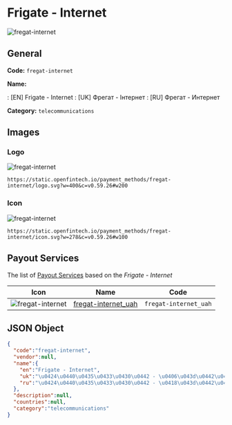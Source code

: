 
# Frigate - Internet 
![fregat-internet](https://static.openfintech.io/payment_methods/fregat-internet/logo.svg?w=400&c=v0.59.26#w200)  

## General 
**Code:** `fregat-internet` 
 
**Name:** 
 
:	[EN] Frigate - Internet 
:	[UK] Фрегат - Інтернет 
:	[RU] Фрегат - Интернет 
 
**Category:** `telecommunications` 
 

## Images 

### Logo 
![fregat-internet](https://static.openfintech.io/payment_methods/fregat-internet/logo.svg?w=400&c=v0.59.26#w200)  

```
https://static.openfintech.io/payment_methods/fregat-internet/logo.svg?w=400&c=v0.59.26#w200
```  

### Icon 
![fregat-internet](https://static.openfintech.io/payment_methods/fregat-internet/icon.svg?w=278&c=v0.59.26#w100)  

```
https://static.openfintech.io/payment_methods/fregat-internet/icon.svg?w=278&c=v0.59.26#w100
```  

## Payout Services 
 
The list of [Payout Services](/payout-services/) based on the _Frigate - Internet_ 

|Icon|Name|Code| 
|:---:|:---:|:---:| 
|![fregat-internet](https://static.openfintech.io/payout_methods/fregat-internet/icon.svg?w=278&c=v0.59.26#w40) |[fregat-internet_uah](/payout-services/fregat-internet_uah/)|`fregat-internet_uah`| 
 

## JSON Object 

```json
{
  "code":"fregat-internet",
  "vendor":null,
  "name":{
    "en":"Frigate - Internet",
    "uk":"\u0424\u0440\u0435\u0433\u0430\u0442 - \u0406\u043d\u0442\u0435\u0440\u043d\u0435\u0442",
    "ru":"\u0424\u0440\u0435\u0433\u0430\u0442 - \u0418\u043d\u0442\u0435\u0440\u043d\u0435\u0442"
  },
  "description":null,
  "countries":null,
  "category":"telecommunications"
}
```  
